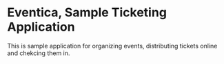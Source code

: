 # Eventica, Sample Ticketing Application

This is sample application for organizing events, distributing tickets online and chekcing them in. 